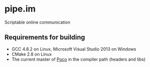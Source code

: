 # pipe.im

Scriptable online communication

## Requirements for building

* GCC 4.8.2 on Linux, Microsoft Visual Studio 2013 on Windows
* CMake 2.8 on Linux
* The current master of [Poco](https://github.com/pocoproject/poco) in the compiler path (headers and libs)
